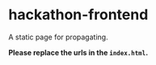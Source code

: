 # hackathon-frontend

A static page for propagating.

**Please replace the urls in the `index.html`.**